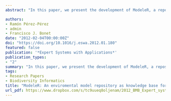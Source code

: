 ```yaml
---
abstract: "In this paper, we present the development of ModeleR, a repository of models accessible from the web, which enables the user to design, document, manage, and execute environmental models. The technique and features offered can be applied to any scientific context. Based on the development of its ontology, a metadata system has been established to document the modeling process. The set of models managed from ModeleR reflects the knowledge base of the experts of the system, allowing other experts to reuse, replicate, and delve deeper into the existing models in the repository. Different levels of integration have been included, from the conceptual description of the model to the process needed to execute a model from a remote server, acting as an execution engine through the use of workflow managers. In this paper, we present the problems encountered as well as the solutions reached on developing a prototype of ModeleR set up for ecosystem research and an environmental monitoring lab."

authors:
- Ramón Pérez-Pérez
- admin
- Francisco J. Bonet
date: "2012-02-04T00:00:00Z"
doi: "https://doi.org/10.1016/j.eswa.2012.01.180"
featured: false
publication: '*Expert Systems with Applications*'
publication_types:
- "2"
summary: "In this paper, we present the development of ModeleR, a repository of models accessible from the web, which enables the user to design, document, manage, and execute environmental models."
tags:
- Research Papers
- Biodiversity Informatics
title: "ModeleR: An enviromental model repository as knowledge base for experts"
url_pdf: https://www.dropbox.com/s/tc9uueq8oljenam/2012_BMB_Expert_systems_with_applications.pdf?dl=1
---
```


